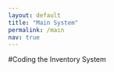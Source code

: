 ```yaml
---
layout: default
title: "Main System"
permalink: /main
nav: true
---
```

#Coding the Inventory System
